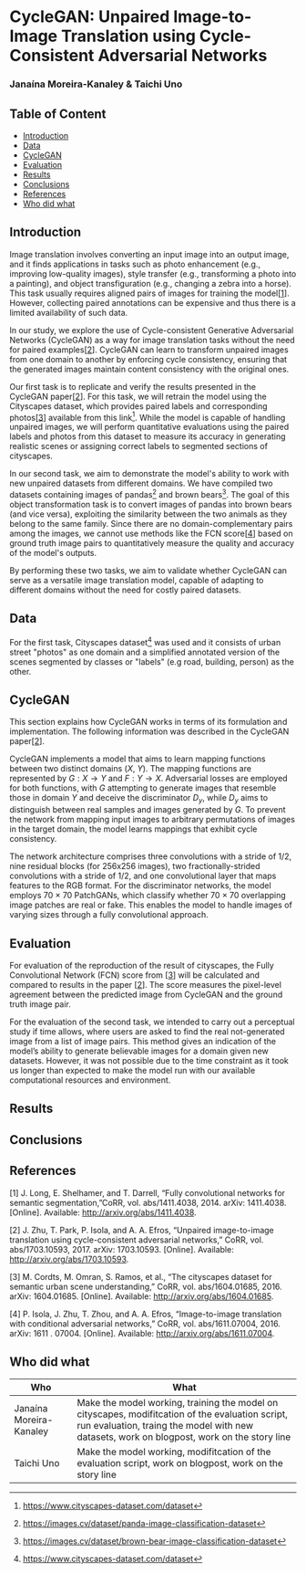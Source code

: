 <!-- omit in toc -->
# CycleGAN: Unpaired Image-to-Image Translation using Cycle-Consistent Adversarial Networks
<!-- omit in toc -->
### Janaína Moreira-Kanaley & Taichi Uno

<!-- omit in toc -->
## Table of Content
<!-- TOC -->
- [Introduction](#introduction)
- [Data](#data)
- [CycleGAN](#cyclegan)
- [Evaluation](#evaluation)
- [Results](#results)
- [Conclusions](#conclusions)
- [References](#references)
- [Who did what](#who-did-what)
<!-- TOC -->

## Introduction
Image translation involves converting an input image into an output image, and it finds applications in tasks such as photo enhancement (e.g., improving low-quality images), style transfer (e.g., transforming a photo into a painting), and object transfiguration (e.g., changing a zebra into a horse). This task usually requires aligned pairs of images for training the model[[1](#CNN_Segmentation)]. However, collecting paired annotations can be expensive and thus there is a limited availability of such data.

In our study, we explore the use of Cycle-consistent Generative Adversarial Networks (CycleGAN) as a way for image translation tasks without the need for paired examples[[2](#CycleGAN)]. CycleGAN can learn to transform unpaired images from one domain to another by enforcing cycle consistency, ensuring that the generated images maintain content consistency with the original ones.

Our first task is to replicate and verify the results presented in the CycleGAN paper[[2](#CycleGAN)]. For this task, we will retrain the model using the Cityscapes dataset, which provides paired labels and corresponding photos[[3](#Cityscapes_Dataset)] available from this link[^1]. While the model is capable of handling unpaired images, we will perform quantitative evaluations using the paired labels and photos from this dataset to measure its accuracy in generating realistic scenes or assigning correct labels to segmented sections of cityscapes.

In our second task, we aim to demonstrate the model's ability to work with new unpaired datasets from different domains. We have compiled two datasets containing images of pandas[^2] and brown bears[^3]. The goal of this object transformation task is to convert images of pandas into brown bears (and vice versa), exploiting the similarity between the two animals as they belong to the same family. Since there are no domain-complementary pairs among the images, we cannot use methods like the FCN score[[4](#FCN_score)] based on ground truth image pairs to quantitatively measure the quality and accuracy of the model's outputs.

By performing these two tasks, we aim to validate whether CycleGAN can serve as a versatile image translation model, capable of adapting to different domains without the need for costly paired datasets.

[^1]: https://www.cityscapes-dataset.com/dataset
[^2]: https://images.cv/dataset/panda-image-classification-dataset
[^3]: https://images.cv/dataset/brown-bear-image-classification-dataset

## Data
For the first task, Cityscapes dataset[^1] was used and it consists of urban street "photos" as one domain and a simplified annotated version of the scenes segmented by classes or "labels" (e.g road, building, person) as the other. 

## CycleGAN
This section explains how CycleGAN works in terms of its formulation and implementation. The following information was described in the CycleGAN paper[[2](#CycleGAN)].

CycleGAN implements a model that aims to learn mapping functions between two distinct domains ($X$, $Y$). The mapping functions are represented by $G: X \rightarrow Y$ and $F: Y \rightarrow X$. Adversarial losses are employed for both functions, with $G$ attempting to generate images that resemble those in domain $Y$ and deceive the discriminator $D_y$, while $D_y$ aims to distinguish between real samples and images generated by $G$. To prevent the network from mapping input images to arbitrary permutations of images in the target domain, the model learns mappings that exhibit cycle consistency.

The network architecture comprises three convolutions with a stride of 1/2, nine residual blocks (for 256x256 images), two fractionally-strided convolutions with a stride of 1/2, and one convolutional layer that maps features to the RGB format. For the discriminator networks, the model employs 70 × 70 PatchGANs, which classify whether 70 × 70 overlapping image patches are real or fake. This enables the model to handle images of varying sizes through a fully convolutional approach.

## Evaluation
For evaluation of the reproduction of the result of cityscapes, the Fully Convolutional Network (FCN) score from  [[3](#FCN_score)] will be calculated and compared to results in the paper [[2](#CycleGAN)]. The score measures the pixel-level agreement between the predicted image from CycleGAN and the ground truth image pair. 

For the evaluation of the second task, we intended to carry out a perceptual study if time allows, where users are asked to find the real not-generated image from a list of image pairs. This method gives an indication of the model’s ability to generate believable images for a domain given new datasets. However, it was not possible due to the time constraint as it took us longer than expected to make the model run with our available computational resources and environment.

## Results

## Conclusions

## References
<a id="CNN_Segmentation">[1]</a> J. Long, E. Shelhamer, and T. Darrell, “Fully convolutional networks for semantic segmentation,”CoRR, vol. abs/1411.4038, 2014. arXiv: 1411.4038. [Online]. Available: http://arxiv.org/abs/1411.4038.

<a id="CycleGAN">[2]</a> J. Zhu, T. Park, P. Isola, and A. A. Efros, “Unpaired image-to-image translation using cycle-consistent adversarial networks,” CoRR, vol. abs/1703.10593, 2017. arXiv: 1703.10593. [Online]. Available: http://arxiv.org/abs/1703.10593.

<a id="Cityscapes_Dataset">[3]</a> M. Cordts, M. Omran, S. Ramos, et al., “The cityscapes dataset for semantic urban scene understanding,” CoRR, vol. abs/1604.01685, 2016. arXiv: 1604.01685. [Online]. Available: http://arxiv.org/abs/1604.01685.

<a id="FCN_score">[4]</a> P. Isola, J. Zhu, T. Zhou, and A. A. Efros, “Image-to-image translation with conditional adversarial networks,” CoRR, vol. abs/1611.07004, 2016. arXiv: 1611 . 07004. [Online]. Available: http://arxiv.org/abs/1611.07004.

## Who did what
| Who | What|
| --- | --- |
| Janaína Moreira-Kanaley | Make the model working, training the model on cityscapes, modifitcation of the evaluation script, run evaluation, traing the model with new datasets, work on blogpost, work on the story line |
| Taichi Uno    | Make the model working, modifitcation of the evaluation script, work on blogpost, work on the story line |

